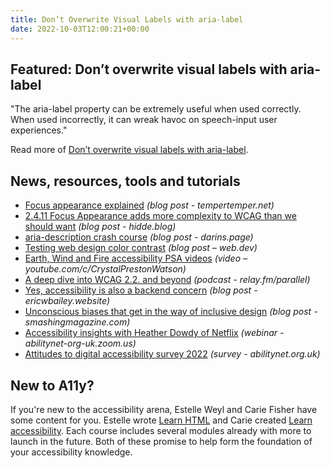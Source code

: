 ```yaml
---
title: Don’t Overwrite Visual Labels with aria-label
date: 2022-10-03T12:00:21+00:00
---
```


## Featured: Don’t overwrite visual labels with aria-label

"The aria-label property can be extremely useful when used correctly. When used incorrectly, it can wreak havoc on speech-input user experiences."

Read more of [Don’t overwrite visual labels with aria-label](https://ashleemboyer.com/blog/don-t-overwrite-visual-labels-with-aria-label).

## News, resources, tools and tutorials

- [Focus appearance explained](https://www.tempertemper.net/blog/focus-appearance-explained) *(blog post - tempertemper.net)*
- [2.4.11 Focus Appearance adds more complexity to WCAG than we should want](https://hidde.blog/focus-appearance-too-complex/) *(blog post - hidde.blog)*
- [aria-description crash course](https://www.darins.page/articles/aria-description-crash-course) *(blog post - darins.page)*
- [Testing web design color contrast](https://web.dev/testing-web-design-color-contrast/) *(blog post – web.dev)*
- [Earth, Wind and Fire accessibility PSA videos](https://www.youtube.com/watch?v=BvEqI2f3vJw&list=PLRs23bgP0gaA-XyWqxJA-wvSf203Av1mN) *(video – youtube.com/c/CrystalPrestonWatson)*
- [A deep dive into WCAG 2.2. and beyond](https://www.relay.fm/parallel/75) *(podcast - relay.fm/parallel)*
- [Yes, accessibility is also a backend concern](https://ericwbailey.website/published/yes-accessibility-is-also-a-backend-concern/) *(blog post - ericwbailey.website)*
- [Unconscious biases that get in the way of inclusive design](https://www.smashingmagazine.com/2022/09/unconscious-biases-inclusive-design/) *(blog post - smashingmagazine.com)*
- [Accessibility insights with Heather Dowdy of Netflix](https://abilitynet-org-uk.zoom.us/webinar/register/1016641876451/WN_RRxzJ5isSZ-A9ljO_rfbJg) *(webinar - abilitynet-org-uk.zoom.us)*
- [Attitudes to digital accessibility survey 2022](https://abilitynet.org.uk/survey22) *(survey - abilitynet.org.uk)*

## New to A11y?

If you're new to the accessibility arena, Estelle Weyl and Carie Fisher have some content for you. Estelle wrote [Learn HTML](https://web.dev/learn/html/) and Carie created [Learn accessibility](https://web.dev/learn/accessibility/). Each course includes several modules already with more to launch in the future. Both of these promise to help form the foundation of your accessibility knowledge.
